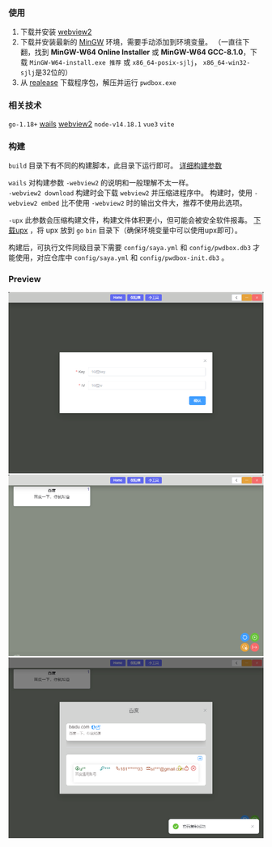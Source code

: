 ### 使用
1. 下载并安装 [webview2](https://developer.microsoft.com/n-us/microsoft-edge/webview2/)  
2. 下载并安装最新的 [MinGW](https://sourceforge.net/projects/mingw-w64/files/mingw-w64/mingw-w64-release/) 环境，需要手动添加到环境变量。
（一直往下翻，找到 **MinGW-W64 Online Installer** 或 **MinGW-W64 GCC-8.1.0**，下载 `MinGW-W64-install.exe 推荐`   或 `x86_64-posix-sjlj`， `x86_64-win32-sjlj`是32位的）
3. 从 [realease](https://github.com/WanneSimon/PwdBox/releases) 下载程序包，解压并运行 `pwdbox.exe`

### 相关技术
`go-1.18+` 
[wails](https://wails.io/docs/reference/cli) 
[webview2](https://developer.microsoft.com/n-us/microsoft-edge/webview2/) 
`node-v14.18.1`  `vue3`  `vite` 


### 构建
`build` 目录下有不同的构建脚本，此目录下运行即可。 [详细构建参数](https://wails.io/docs/reference/cli#build)  

`wails` 对构建参数 `-webview2` 的说明和一般理解不太一样。  
`-webview2 download` 构建时会下载 `webview2` 并压缩进程序中。
构建时，使用 `-webview2 embed` 比不使用 `-webview2` 时的输出文件大，推荐不使用此选项。  

`-upx` 此参数会压缩构建文件，构建文件体积更小，但可能会被安全软件报毒。 
[下载upx](https://github.com/upx/upx/releases) ，将 upx 放到 `go` `bin` 目录下（确保环境变量中可以使用upx即可）。

构建后，可执行文件同级目录下需要 `config/saya.yml` 和 `config/pwdbox.db3` 才能使用，对应仓库中 `config/saya.yml` 和 `config/pwdbox-init.db3` 。

### Preview
![pwdbox-index](images/pwdbox-index.bmp)
![pwdbox-platform](images/pwdbox-platform.bmp)
![pwdbox-accounts](images/pwdbox-accounts.bmp)
